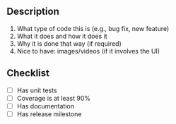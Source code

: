 ## Description

1. What type of code this is (e.g., bug fix, new feature)
2. What it does and how it does it
3. Why it is done that way (if required)
4. Nice to have: images/videos (if it involves the UI) 

## Checklist

- [ ] Has unit tests
- [ ] Coverage is at least 90%
- [ ] Has documentation 
- [ ] Has release milestone
